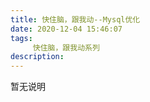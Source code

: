```yaml
---
title: 快住脑，跟我动--Mysql优化
date: 2020-12-04 15:46:07
tags:
     快住脑，跟我动系列
description:
---
```


暂无说明

<!-- more -->
